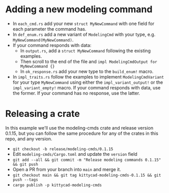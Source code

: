 # Adding a new modeling command

 - In `each_cmd.rs` add your new `struct MyNewCommand` with one field for each parameter the command has.
 - In `def_enum.rs` add a new variant of `ModelingCmd` with your type, e.g. `MyNewCommand(MyNewCommand)`.
 - If your command responds with data:
   - In `output.rs`, add a `struct MyNewCommand` following the existing examples.
   - Then scroll to the end of the file and `impl ModelingCmdOutput for MyNewCommand {}`
   - In `ok_response.rs` add your new type to the `build_enum!` macro.
 - In `impl_traits.rs` follow the examples to implement `ModelingCmdVariant` for your type `MyNewCommand` using either the `impl_variant_output!` or the `impl_variant_empty!` macro. If your command responds with data, use the former. If your command has no response, use the latter.

# Releasing a crate

In this example we'll use the modeling-cmds crate and release version 0.1.15, but you can follow
the same procedure for any of the crates in this repo, and any version.

- `git checkout -b release/modeling-cmds/0.1.15`
- Edit `modeling-cmds/Cargo.toml` and update the `version` field
- `git add --all && git commit -m "Release modeling commands 0.1.15" && git push`
- Open a PR from your branch into `main` and merge it.
- `git checkout main && git tag kittycad-modeling-cmds-0.1.15 && git push --tags`
- `cargo publish -p kittycad-modeling-cmds`
